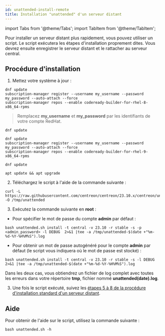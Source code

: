 ```yaml
---
id: unattended-install-remote
title: Installation "unattended" d'un serveur distant
---
```

import Tabs from '@theme/Tabs';
import TabItem from '@theme/TabItem';

Pour installer un serveur distant plus rapidement, vous pouvez utiliser un script. Le script exécutera les étapes d'installation proprement dites. Vous devrez ensuite enregistrer le serveur distant et le rattacher au serveur central.

## Procédure d'installation

1. Mettez votre système à jour :

<Tabs groupId="sync">
<TabItem value="RHEL 8" label="RHEL 8">

```shell
dnf update
subscription-manager register --username my_username --password my_password --auto-attach --force
subscription-manager repos --enable codeready-builder-for-rhel-8-x86_64-rpms
```

> Remplacez **my_username** et **my_password** par les identifiants de votre compte RedHat.

</TabItem>

<TabItem value="Alma / Oracle Linux 8" label="Alma / Oracle Linux 8">

```shell
dnf update
```

</TabItem>
<TabItem value="RHEL 9" label="RHEL 9">

```shell
dnf update
subscription-manager register --username my_username --password my_password --auto-attach --force
subscription-manager repos --enable codeready-builder-for-rhel-9-x86_64-rpms
```

</TabItem>
<TabItem value="Alma / Oracle Linux 9" label="Alma / Oracle Linux 9">

```shell
dnf update
```

</TabItem>
<TabItem value="Debian 11" label="Debian 11">

```shell
apt update && apt upgrade
```

</TabItem>
</Tabs>

2. Téléchargez le script à l'aide de la commande suivante :

```shell
curl -L https://raw.githubusercontent.com/centreon/centreon/23.10.x/centreon/unattended.sh -O /tmp/unattended
```

3. Exécutez la commande suivante en **root** :

* Pour spécifier le mot de passe du compte **admin** par défaut :

```shell
bash unattended.sh install -t central -v 23.10 -r stable -s -p <admin_password> -l DEBUG  2>&1 |tee -a /tmp/unattended-$(date +"%m-%d-%Y-%H%M%S").log
```

* Pour obtenir un mot de passe autogénéré pour le compte **admin** par défaut (le script vous indiquera où le mot de passe est stocké) :

```shell
bash unattended.sh install -t central -v 23.10 -r stable -s -l DEBUG  2>&1 |tee -a /tmp/unattended-$(date +"%m-%d-%Y-%H%M%S").log
```

Dans les deux cas, vous obtiendrez un fichier de log complet avec toutes les erreurs dans votre répertoire **tmp**, fichier nommé **unattended(date).log**.

3. Une fois le script exécuté, suivez les [étapes 5 à 8 de la procédure d'installation standard d'un serveur distant](./using-packages.md#step-5-register-the-server).

## Aide

Pour obtenir de l'aide sur le script, utilisez la commande suivante :

```shell
bash unattended.sh -h
```
